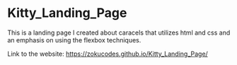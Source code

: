 # Kitty_Landing_Page
This is a landing page I created about caracels that utilizes html and css and an emphasis on using the flexbox techniques.


Link to the website: https://zokucodes.github.io/Kitty_Landing_Page/

